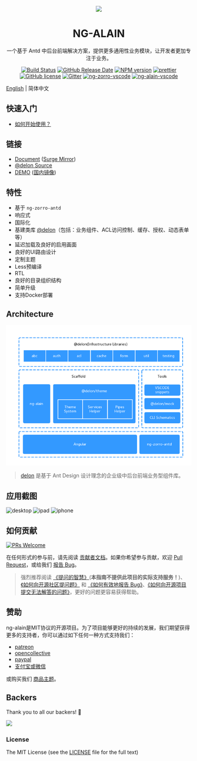 <p align="center">
  <a href="https://ng-alain.com">
    <img width="100" src="https://ng-alain.com/assets/img/logo-color.svg">
  </a>
</p>

<h1 align="center">NG-ALAIN</h1>

<div align="center">
  一个基于 Antd 中后台前端解决方案，提供更多通用性业务模块，让开发者更加专注于业务。

  [![Build Status](https://dev.azure.com/ng-alain/ng-alain/_apis/build/status/ng-alain-CI?branchName=master)](https://dev.azure.com/ng-alain/ng-alain/_build/latest?definitionId=2&branchName=master)
  [![GitHub Release Date](https://img.shields.io/github/release-date/ng-alain/ng-alain.svg?style=flat-square)](https://github.com/ng-alain/ng-alain/releases)
  [![NPM version](https://img.shields.io/npm/v/ng-alain.svg?style=flat-square)](https://www.npmjs.com/package/ng-alain)
  [![prettier](https://img.shields.io/badge/code_style-prettier-ff69b4.svg?style=flat-square)](https://prettier.io/)
  [![GitHub license](https://img.shields.io/github/license/mashape/apistatus.svg?style=flat-square)](https://github.com/ng-alain/ng-alain/blob/master/LICENSE)
  [![Gitter](https://img.shields.io/gitter/room/ng-alain/ng-alain.svg?style=flat-square)](https://gitter.im/ng-alain/ng-alain)
  [![ng-zorro-vscode](https://img.shields.io/badge/ng--zorro-VSCODE-brightgreen.svg?style=flat-square)](https://marketplace.visualstudio.com/items?itemName=cipchk.ng-zorro-vscode)
  [![ng-alain-vscode](https://img.shields.io/badge/ng--alain-VSCODE-brightgreen.svg?style=flat-square)](https://marketplace.visualstudio.com/items?itemName=cipchk.ng-alain-vscode)

</div>

[English](README.md) | 简体中文

## 快速入门

- [如何开始使用？](https://ng-alain.com/docs/getting-started)

## 链接

+ [Document](https://ng-alain.com) ([Surge Mirror](https://ng-alain-doc.surge.sh))
+ [@delon Source](https://github.com/ng-alain/delon)
+ [DEMO](https://ng-alain.surge.sh) ([国内镜像](https://ng-alain.gitee.io/))

## 特性

+ 基于 `ng-zorro-antd`
+ 响应式
+ 国际化
+ 基建类库 [@delon](https://github.com/ng-alain/delon)（包括：业务组件、ACL访问控制、缓存、授权、动态表单等）
+ 延迟加载及良好的启用画面
+ 良好的UI路由设计
+ 定制主题
+ Less预编译
+ RTL
+ 良好的目录组织结构
+ 简单升级
+ 支持Docker部署

## Architecture

![Architecture](https://raw.githubusercontent.com/ng-alain/delon/master/_screenshot/architecture.png)

> [delon](https://github.com/ng-alain/delon) 是基于 Ant Design 设计理念的企业级中后台前端业务型组件库。

## 应用截图

![desktop](https://raw.githubusercontent.com/ng-alain/delon/master/_screenshot/desktop.png)
![ipad](https://raw.githubusercontent.com/ng-alain/delon/master/_screenshot/ipad.png)
![iphone](https://raw.githubusercontent.com/ng-alain/delon/master/_screenshot/iphone.png)

## 如何贡献

[![PRs Welcome](https://img.shields.io/badge/PRs-welcome-brightgreen.svg?style=flat-square)](https://github.com/ng-alain/ng-alain/pulls)

在任何形式的参与前，请先阅读 [贡献者文档](https://github.com/ng-alain/ng-alain/blob/master/CONTRIBUTING.md)。如果你希望参与贡献，欢迎 [Pull Request](https://github.com/ng-alain/ng-alain/pulls)，或给我们 [报告 Bug](https://ng-alain.com/issue-helper/index.html#zh)。

> 强烈推荐阅读 [《提问的智慧》](https://github.com/ryanhanwu/How-To-Ask-Questions-The-Smart-Way)(**本指南不提供此项目的实际支持服务！**)、[《如何向开源社区提问题》](https://github.com/seajs/seajs/issues/545) 和 [《如何有效地报告 Bug》](http://www.chiark.greenend.org.uk/%7Esgtatham/bugs-cn.html)、[《如何向开源项目提交无法解答的问题》](https://zhuanlan.zhihu.com/p/25795393)，更好的问题更容易获得帮助。

## 赞助

ng-alain是MIT协议的开源项目。为了项目能够更好的持续的发展，我们期望获得更多的支持者，你可以通过如下任何一种方式支持我们：

- [patreon](https://www.patreon.com/cipchk)
- [opencollective](https://opencollective.com/ng-alain)
- [paypal](https://www.paypal.me/cipchk)
- [支付宝或微信](https://ng-alain.com/assets/donate.png)

或购买我们 [商品主题](https://e.ng-alain.com/)。

## Backers

Thank you to all our backers! 🙏

<a href="https://opencollective.com/ng-alain#backers" target="_blank"><img src="https://opencollective.com/ng-alain/backers.svg?width=890"></a>

### License

The MIT License (see the [LICENSE](https://github.com/ng-alain/ng-alain/blob/master/LICENSE) file for the full text)
